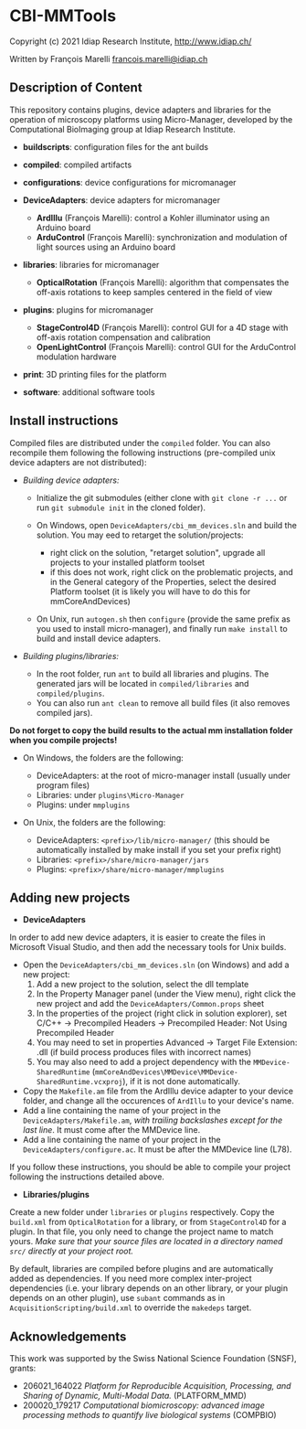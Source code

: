# CBI-MMTools

Copyright (c) 2021 Idiap Research Institute, http://www.idiap.ch/

Written by François Marelli <francois.marelli@idiap.ch>


## Description of Content
This repository contains plugins, device adapters and libraries for the operation of microscopy platforms using Micro-Manager, developed by the Computational BioImaging group at Idiap Research Institute.

* __buildscripts__: configuration files for the ant builds

* __compiled__: compiled artifacts

* __configurations__: device configurations for micromanager

* __DeviceAdapters__: device adapters for micromanager

    * __ArdIllu__ (François Marelli): control a Kohler illuminator using an Arduino board
    * __ArduControl__ (François Marelli): synchronization and modulation of light sources using an Arduino board

* __libraries__: libraries for micromanager

    * __OpticalRotation__ (François Marelli): algorithm that compensates the off-axis rotations to keep samples centered in the field of view

* __plugins__: plugins for micromanager

    * __StageControl4D__ (François Marelli): control GUI for a 4D stage with off-axis rotation compensation and calibration
    * __OpenLightControl__ (François Marelli): control GUI for the ArduControl modulation hardware

* __print__: 3D printing files for the platform

* __software__: additional software tools

## Install instructions


Compiled files are distributed under the `compiled` folder. You can also recompile them following the following instructions (pre-compiled unix device adapters are not distributed):

* *Building device adapters:*

  * Initialize the git submodules (either clone with `git clone -r ...` or run `git submodule init` in the cloned folder).

  * On Windows, open `DeviceAdapters/cbi_mm_devices.sln` and build the solution. You may eed to retarget the solution/projects:
    * right click on the solution, "retarget solution", upgrade all projects to your installed platform toolset
    * if this does not work, right click on the problematic projects, and in the General category of the Properties, 
        select the desired Platform toolset (it is likely you will have to do this for mmCoreAndDevices)

  * On Unix, run `autogen.sh` then `configure` (provide the same prefix as you used to install micro-manager), and finally run `make install` to build and install device adapters.

* *Building plugins/libraries:*

  * In the root folder, run `ant` to build all libraries and plugins. The generated jars will be located in `compiled/libraries` and `compiled/plugins`.
  * You can also run `ant clean` to remove all build files (it also removes compiled jars).

**Do not forget to copy the build results to the actual mm installation folder when you compile projects!**

* On Windows, the folders are the following:
  * DeviceAdapters: at the root of micro-manager install (usually under program files)
  * Libraries: under `plugins\Micro-Manager`
  * Plugins: under `mmplugins`

* On Unix, the folders are the following:
  * DeviceAdapters: `<prefix>/lib/micro-manager/` (this should be automatically installed by make install if you set your prefix right)
  * Libraries: `<prefix>/share/micro-manager/jars`
  * Plugins: `<prefix>/share/micro-manager/mmplugins`

## Adding new projects

* **DeviceAdapters**

In order to add new device adapters, it is easier to create the files in Microsoft Visual Studio, and then add the necessary tools for Unix builds.

  * Open the `DeviceAdapters/cbi_mm_devices.sln` (on Windows) and add a new project:
    1. Add a new project to the solution, select the dll template
    2. In the Property Manager panel (under the View menu), right click the new project and add the `DeviceAdapters/Common.props` sheet
    3. In the properties of the project (right click in solution explorer), set C/C++ -> Precompiled Headers -> Precompiled Header: Not Using Precompiled Header
    4. You may need to set in properties Advanced -> Target File Extension: .dll (if build process produces files with incorrect names)
    5. You may also need to add a project dependency with the `MMDevice-SharedRuntime` (`mmCoreAndDevices\MMDevice\MMDevice-SharedRuntime.vcxproj`), if it is not done automatically.
  * Copy the `Makefile.am` file from the ArdIllu device adapter to your device folder, and change all the occurences of `ArdIllu` to your device's name.
  * Add a line containing the name of your project in the `DeviceAdapters/Makefile.am`, *with trailing backslashes except for the last line*. It must come after the MMDevice line.
  * Add a line containing the name of your project in the `DeviceAdapters/configure.ac`. It must be after the MMDevice line (L78).

  If you follow these instructions, you should be able to compile your project following the instructions detailed above.

  * **Libraries/plugins**

  Create a new folder under `libraries` or `plugins` respectively. Copy the `build.xml` from `OpticalRotation` for a library, or from `StageControl4D` for a plugin. In that file, you only need to change the project name to match yours. *Make sure that your source files are located in a directory named `src/` directly at your project root.*

  By default, libraries are compiled before plugins and are automatically added as dependencies. If you need more complex inter-project dependencies (i.e. your library depends on an other library, or your plugin depends on an other plugin), use `subant` commands as in `AcquisitionScripting/build.xml` to override the `makedeps` target.


## Acknowledgements
    
This work was supported by the Swiss National Science Foundation (SNSF), grants:

* 206021_164022 *Platform for Reproducible Acquisition, Processing, and Sharing of Dynamic, Multi-Modal Data.* (PLATFORM_MMD)
* 200020_179217 *Computational biomicroscopy: advanced image processing methods to quantify live biological systems* (COMPBIO)